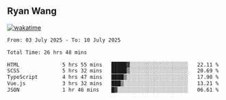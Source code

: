 ## Ryan Wang

[![wakatime](https://wakatime.com/badge/user/6f4ce45f-b03c-4eb3-b701-4b95e0885d94.svg)](https://wakatime.com/@6f4ce45f-b03c-4eb3-b701-4b95e0885d94)

<!--START_SECTION:waka-->

```txt
From: 03 July 2025 - To: 10 July 2025

Total Time: 26 hrs 48 mins

HTML              5 hrs 55 mins   █████▓░░░░░░░░░░░░░░░░░░░   22.11 %
SCSS              5 hrs 32 mins   █████▒░░░░░░░░░░░░░░░░░░░   20.69 %
TypeScript        4 hrs 47 mins   ████▒░░░░░░░░░░░░░░░░░░░░   17.90 %
Vue.js            3 hrs 32 mins   ███▒░░░░░░░░░░░░░░░░░░░░░   13.21 %
JSON              1 hr 46 mins    █▓░░░░░░░░░░░░░░░░░░░░░░░   06.61 %
```

<!--END_SECTION:waka-->
